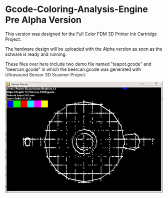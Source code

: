 <h1>Gcode-Coloring-Analysis-Engine Pre Alpha Version</h1>

This version was designed for the Full Color FDM 3D Printer Ink Cartridge Project.

The hardware design will be uploaded with the Alpha version as soon as the sotware is ready and running.

These files over here include two demo file named "teapot.gcode" and "beercan.gcode"
in which the beercan.gcode was generated with Ultrasound Sensor 3D Scanner Project.

<img src="https://raw.githubusercontent.com/tobychui/Gcode-Coloring-Analysis-Engine/master/Pre-Alpha/vertex_painter%20preview.png">

